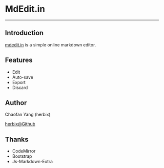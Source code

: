 # MdEdit.in

----

## Introduction

[mdedit.in](http://mdeditin) is a simple online markdown editor.

## Features

* Edit
* Auto-save
* Export
* Discard

## Author

Chaofan Yang (herbix)

[herbix@Github](http://github.com/herbix)

## Thanks

* CodeMirror
* Bootstrap
* Js-Markdown-Extra

